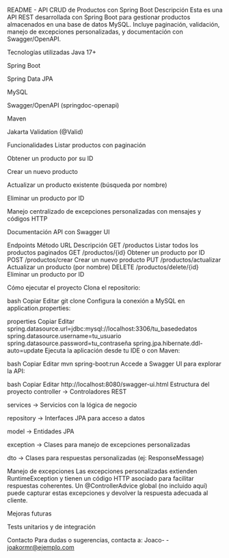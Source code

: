 README - API CRUD de Productos con Spring Boot
Descripción
Esta es una API REST desarrollada con Spring Boot para gestionar productos almacenados en una base de datos MySQL.
Incluye paginación, validación, manejo de excepciones personalizadas, y documentación con Swagger/OpenAPI.

Tecnologías utilizadas
Java 17+

Spring Boot

Spring Data JPA

MySQL

Swagger/OpenAPI (springdoc-openapi)

Maven

Jakarta Validation (@Valid)

Funcionalidades
Listar productos con paginación

Obtener un producto por su ID

Crear un nuevo producto

Actualizar un producto existente (búsqueda por nombre)

Eliminar un producto por ID

Manejo centralizado de excepciones personalizadas con mensajes y códigos HTTP

Documentación API con Swagger UI

Endpoints
Método	URL	Descripción
GET	/productos	Listar todos los productos paginados
GET	/productos/{id}	Obtener un producto por ID
POST	/productos/crear	Crear un nuevo producto
PUT	/productos/actualizar	Actualizar un producto (por nombre)
DELETE	/productos/delete/{id}	Eliminar un producto por ID

Cómo ejecutar el proyecto
Clona el repositorio:

bash
Copiar
Editar
git clone <URL-del-proyecto>
Configura la conexión a MySQL en application.properties:

properties
Copiar
Editar
spring.datasource.url=jdbc:mysql://localhost:3306/tu_basededatos
spring.datasource.username=tu_usuario
spring.datasource.password=tu_contraseña
spring.jpa.hibernate.ddl-auto=update
Ejecuta la aplicación desde tu IDE o con Maven:

bash
Copiar
Editar
mvn spring-boot:run
Accede a Swagger UI para explorar la API:

bash
Copiar
Editar
http://localhost:8080/swagger-ui.html
Estructura del proyecto
controller → Controladores REST

services → Servicios con la lógica de negocio

repository → Interfaces JPA para acceso a datos

model → Entidades JPA

exception → Clases para manejo de excepciones personalizadas

dto → Clases para respuestas personalizadas (ej: ResponseMessage)

Manejo de excepciones
Las excepciones personalizadas extienden RuntimeException y tienen un código HTTP asociado para facilitar respuestas coherentes.
Un @ControllerAdvice global (no incluido aquí) puede capturar estas excepciones y devolver la respuesta adecuada al cliente.

Mejoras futuras

Tests unitarios y de integración

Contacto
Para dudas o sugerencias, contacta a:
Joaco- - joakormr@ejemplo.com
